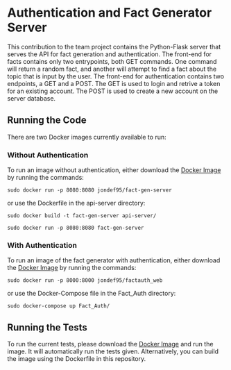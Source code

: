 # Authentication and Fact Generator Server

This contribution to the team project contains the Python-Flask server that serves the API for fact generation and authentication. The front-end for facts contains only two entrypoints, both GET commands. One command will return a random fact, and another will attempt to find a fact about the topic that is input by the user. The front-end for authentication contains two endpoints, a GET and a POST. The GET is used to login and retrive a token for an existing account. The POST is used to create a new account on the server database.

## Running the Code
There are two Docker images currently available to run:

### Without Authentication
To run an image without authentication, either download the [Docker Image](https://hub.docker.com/r/jondef95/fact-gen-server) by running the commands:

`sudo docker run -p 8080:8080 jondef95/fact-gen-server`

or use the Dockerfile in the api-server directory:

`sudo docker build -t fact-gen-server api-server/`

`sudo docker run -p 8080:8080 fact-gen-server`

### With Authentication
To run an image of the fact generator with authentication, either download the [Docker Image](https://hub.docker.com/r/jondef95/factauth_web) by running the commands:

`sudo docker run -p 8000:8000 jondef95/factauth_web`

or use the Docker-Compose file in the Fact_Auth directory:

`sudo docker-compose up Fact_Auth/`

## Running the Tests
To run the current tests, please download the [Docker Image](https://hub.docker.com/r/jondef95/fact_gen_test/) and run the image. It will automatically run the tests given. Alternatively, you can build the image using the Dockerfile in this repository.
